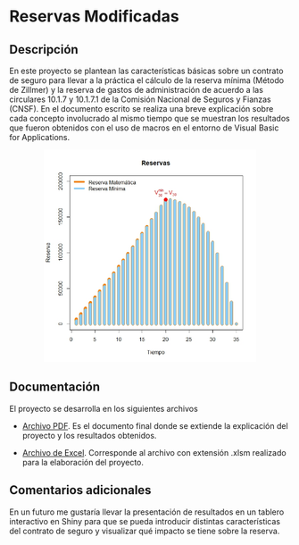 # Reservas Modificadas

## Descripción

En este proyecto se plantean las características básicas sobre un contrato de seguro para llevar a la práctica el cálculo de la reserva mínima (Método de Zillmer) y la reserva de gastos de administración de acuerdo a las circulares 10.1.7 y 10.1.7.1 de la Comisión Nacional de Seguros y Fianzas (CNSF). En el documento escrito se realiza una breve explicación sobre cada concepto involucrado al mismo tiempo que se muestran los resultados que fueron obtenidos con el uso de macros en el entorno de Visual Basic for Applications.


<p align="center"> <img src= "https://raw.githubusercontent.com/CarlosCamposs/Reservas-Modificadas/master/images/Reservas.jpeg" height="380" alt="ReservaMinima">
 </p>

## Documentación
El proyecto se desarrolla en los siguientes archivos

- [Archivo PDF](https://github.com/CarlosCamposs/Reservas-Modificadas/blob/main/(PDF)%20Reservas%20Modificadas.pdf). Es el documento final donde se extiende la explicación del proyecto y los resultados obtenidos.

- [Archivo de Excel](https://github.com/CarlosCamposs/Reservas-Modificadas/blob/main/(Excel%20VBA)%20Reservas%20Modificadas.xlsm). Corresponde al archivo con extensión .xlsm realizado para la elaboración del proyecto. 

## Comentarios adicionales

En un futuro me gustaría llevar la presentación de resultados en un tablero interactivo en Shiny para que se pueda introducir distintas características del contrato de seguro y visualizar qué impacto se tiene sobre la reserva.
